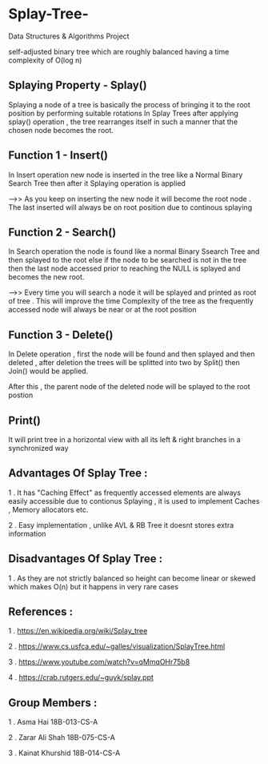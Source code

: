 # Splay-Tree-
Data Structures &amp; Algorithms Project

self-adjusted binary tree which are roughly balanced having a time complexity of O(log n)

## Splaying Property - Splay()
Splaying a node of a tree is basically the process of bringing it to the root position by performing suitable rotations 
In Splay Trees after applying splay() operation , the tree rearranges itself in such a manner that the chosen node becomes the root.

## Function 1 - Insert()
In Insert operation new node is inserted in the tree like a Normal Binary Search Tree then after it Splaying operation is applied

-->> As you keep on inserting the new node it will become the root node . The last inserted will always be on root position due to continous splaying

## Function 2 - Search()
In Search operation the node is found like a normal Binary Ssearch Tree and then splayed to the root else if the node to be searched is not in the tree then the last node accessed prior to reaching the NULL is splayed and becomes the new root.

-->> Every time you will search a node it will be splayed and printed as root of tree . This will improve the time Complexity of the tree as the frequently accessed node will always be near or at the root position

## Function 3 - Delete()
In Delete operation , first the node will be found and then splayed and then deleted , after deletion the trees will be splitted into two by Split() then Join() would be applied.

After this , the parent node of the deleted node will be splayed to the root postion 


## Print() 
It will print tree in a horizontal view  with all its left & right branches in a synchronized way

## Advantages Of Splay Tree :
1 . It has "Caching Effect" as frequently accessed elements are always easily accessible due to contionus Splaying , it is used to implement Caches , Memory allocators etc.

2 . Easy implementation , unlike AVL & RB Tree it doesnt stores extra information

## Disadvantages Of Splay Tree :
1 . As they are not strictly balanced so height can become linear or skewed which makes O(n) but it happens in very rare cases

## References : 
1 . https://en.wikipedia.org/wiki/Splay_tree

2 . https://www.cs.usfca.edu/~galles/visualization/SplayTree.html

3 . https://www.youtube.com/watch?v=qMmqOHr75b8

4 . https://crab.rutgers.edu/~guyk/splay.ppt

## Group Members :
1 . Asma Hai              18B-013-CS-A

2 . Zarar Ali Shah        18B-075-CS-A

3 . Kainat Khurshid       18B-014-CS-A
